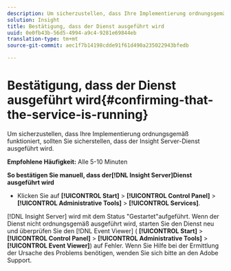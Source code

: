 ```yaml
---
description: Um sicherzustellen, dass Ihre Implementierung ordnungsgemäß funktioniert, sollten Sie sicherstellen, dass der Insight Server-Dienst ausgeführt wird.
solution: Insight
title: Bestätigung, dass der Dienst ausgeführt wird
uuid: 0e0fb43b-56d5-4994-a9c4-9281e69844eb
translation-type: tm+mt
source-git-commit: aec1f7b14198cdde91f61d490a235022943bfedb

---
```



# Bestätigung, dass der Dienst ausgeführt wird{#confirming-that-the-service-is-running}

Um sicherzustellen, dass Ihre Implementierung ordnungsgemäß funktioniert, sollten Sie sicherstellen, dass der Insight Server-Dienst ausgeführt wird.

**Empfohlene Häufigkeit:** Alle 5-10 Minuten

**So bestätigen Sie manuell, dass der[!DNL Insight Server]Dienst ausgeführt wird**

* Klicken Sie auf **[!UICONTROL Start]** > **[!UICONTROL Control Panel]** > **[!UICONTROL Administrative Tools]** > **[!UICONTROL Services]**.

[!DNL Insight Server] wird mit dem Status &quot;Gestartet&quot;aufgeführt. Wenn der Dienst nicht ordnungsgemäß ausgeführt wird, starten Sie den Dienst neu und überprüfen Sie den [!DNL Event Viewer] ( **[!UICONTROL Start]** > **[!UICONTROL Control Panel]** > **[!UICONTROL Administrative Tools]** > **[!UICONTROL Event Viewer]**) auf Fehler. Wenn Sie Hilfe bei der Ermittlung der Ursache des Problems benötigen, wenden Sie sich bitte an den Adobe Support.
